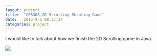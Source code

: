 ```yaml
---
layout: project
title:  "CPS308_2D Scrolling Shooting Game"
date:   2013-9-1 08:33:37
categories: project
---
```


I would like to talk about how we finish the 2D Scrolling game in Java.

<a href="https://github.com/myhgew/CPS308_Game"><img src="../../../../asset/main/github-6-32.png"></a>
